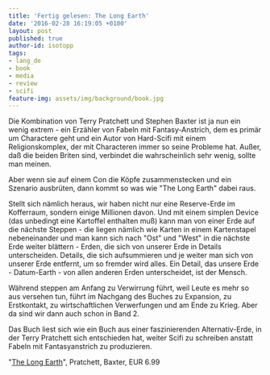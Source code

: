 ```yaml
---
title: 'Fertig gelesen: The Long Earth'
date: '2016-02-28 16:19:05 +0100'
layout: post
published: true
author-id: isotopp
tags:
- lang_de
- book
- media
- review
- scifi
feature-img: assets/img/background/book.jpg
---
```

Die Kombination von Terry Pratchett und Stephen Baxter ist ja nun ein wenig extrem - ein Erzähler von Fabeln mit Fantasy-Anstrich, dem es primär um Charactere geht und ein Autor von Hard-Scifi mit einem Religionskomplex, der mit Characteren immer so seine Probleme hat. Außer, daß die beiden Briten sind, verbindet die wahrscheinlich sehr wenig, sollte man meinen.

Aber wenn sie auf einem Con die Köpfe zusammenstecken und ein Szenario ausbrüten, dann kommt so was wie "The Long Earth" dabei raus.

Stellt sich nämlich heraus, wir haben nicht nur eine Reserve-Erde im Kofferraum, sondern einige Millionen davon. Und mit einem simplen Device (das unbedingt eine Kartoffel enthalten muß) kann man von einer Erde auf die nächste Steppen - die liegen nämlich wie Karten in einem Kartenstapel nebeneinander und man kann sich nach "Ost" und "West" in die nächste Erde weiter blättern - Erden, die sich von unserer Erde in Details unterscheiden. Details, die sich aufsummieren und je weiter man sich von unserer Erde entfernt, um so fremder wird alles. Ein Detail, das unsere Erde - Datum-Earth - von allen anderen Erden unterscheidet, ist der Mensch.

Während steppen am Anfang zu Verwirrung führt, weil Leute es mehr so aus versehen tun, führt im Nachgang des Buches zu Expansion, zu Erstkontakt, zu wirtschaftlichen Verwerfungen und am Ende zu Krieg. Aber da sind wir dann auch schon in Band 2.

Das Buch liest sich wie ein Buch aus einer faszinierenden Alternativ-Erde, in der Terry Pratchett sich entschieden hat, weiter Scifi zu schreiben anstatt Fabeln mit Fantasyanstrich zu produzieren.


"[The Long Earth](http://www.amazon.de/dp/B0073E4FTI)", Pratchett, Baxter, EUR 6.99
